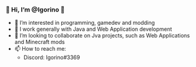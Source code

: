 ### 👋 Hi, I’m @Igorino 👋

- 👀 I’m interested in programming, gamedev and modding
- 🌱 I work generally with Java and Web Application development
- 💞️ I’m looking to collaborate on Jva projects, such as Web Applications and Minecraft mods
- 📫 How to reach me: 
  - Discord: Igorino#3369

<!---
Igorino/Igorino is a ✨ special ✨ repository because its `README.md` (this file) appears on your GitHub profile.
You can click the Preview link to take a look at your changes.
--->
